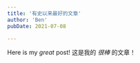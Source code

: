 ```yaml
---
title: '有史以来最好的文章'
author: 'Ben'
pubDate: 2021-07-08

---
```


Here is my _great_ post!
这是我的 _很棒_ 的文章！